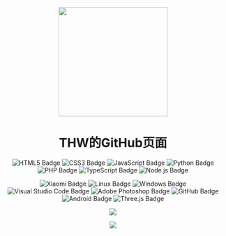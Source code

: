<div align="center" >

<!-- just img 图片 -->
<img src="https://avatars.githubusercontent.com/u/163250467?v=4" width="250" height="250" />
<h1>THW的GitHub页面</h1>
<!--  skill badge 技能徽章 -->

![HTML5 Badge](https://img.shields.io/badge/HTML5-E34F26?logo=html5&logoColor=fff&style=flat)
![CSS3 Badge](https://img.shields.io/badge/CSS3-1572B6?logo=css3&logoColor=fff&style=flat)
![JavaScript Badge](https://img.shields.io/badge/JavaScript-F7DF1E?logo=javascript&logoColor=000&style=flat)
![Python Badge](https://img.shields.io/badge/Python-3776AB?logo=python&logoColor=fff&style=flat)
![PHP Badge](https://img.shields.io/badge/PHP-777BB4?logo=php&logoColor=fff&style=flat)
![TypeScript Badge](https://img.shields.io/badge/TypeScript-3178C6?logo=typescript&logoColor=fff&style=flat)
![Node.js Badge](https://img.shields.io/badge/Node.js-393?logo=nodedotjs&logoColor=fff&style=flat)

![Xiaomi Badge](https://img.shields.io/badge/Xiaomi-FF6900?logo=xiaomi&logoColor=fff&style=flat)
![Linux Badge](https://img.shields.io/badge/Linux-FCC624?logo=linux&logoColor=000&style=flat)
![Windows Badge](https://img.shields.io/badge/Windows-0078D6?logo=windows&logoColor=fff&style=flat)
![Visual Studio Code Badge](https://img.shields.io/badge/Visual%20Studio%20Code-007ACC?logo=visualstudiocode&logoColor=fff&style=flat)
![Adobe Photoshop Badge](https://img.shields.io/badge/Adobe%20Photoshop-31A8FF?logo=adobephotoshop&logoColor=fff&style=flat)
![GitHub Badge](https://img.shields.io/badge/GitHub-181717?logo=github&logoColor=fff&style=flat)
![Android Badge](https://img.shields.io/badge/Android-3DDC84?logo=android&logoColor=fff&style=flat)
![Three.js Badge](https://img.shields.io/badge/Three.js-092E20?logo=threedotjs&logoColor=fff&style=flat)

<p></p>

<!-- programming tool icon 编程工具图标 -->
<img src="https://skills.syvixor.com/api/icons?i=html,css,javascript,json,svg,threejs,php,python,java,nodejs,npm,mysql,docker,git,github,githubcopilot,githubpages,ubuntu,windows,visualstudiocode,vercel,android,telegram,wordpress,bing,googlechrome,firefox,steam,ollama,claudeai,cohere,chatgpt,deepseek,googlegemini,grok,cursor,capcut,homeassistant,windsurf,x" /><br>
<p></p>
<div align="center"> <img src="http://i0.hdslb.com/bfs/new_dyn/1ff36732d121a1c78b9155282c741f3d1493192317.gif" /> </div>

